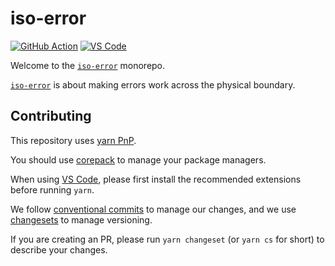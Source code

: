 # iso-error

[![GitHub Action][github-release]][github-action-url]
[![VS Code][vscode-image]][vscode-url]

Welcome to the [`iso-error`] monorepo.

[`iso-error`] is about making errors work across the physical boundary.

[`iso-error`]: https://github.com/unional/iso-error

## Contributing

This repository uses [yarn PnP].

You should use [corepack] to manage your package managers.

When using [VS Code][vscode-url],
please first install the recommended extensions before running `yarn`.

We follow [conventional commits] to manage our changes,
and we use [changesets] to manage versioning.

If you are creating an PR,
please run `yarn changeset` (or `yarn cs` for short) to describe your changes.

[changesets]: https://github.com/changesets/changesets
[conventional commits]: https://www.conventionalcommits.org/en/v1.0.0/
[corepack]: https://nodejs.org/api/corepack.html
[vscode-image]: https://img.shields.io/badge/vscode-ready-green.svg
[vscode-url]: https://code.visualstudio.com/
[yarn PnP]: https://yarnpkg.com/features/pnp
[github-release]: https://github.com/unional/iso-error/workflows/release/badge.svg
[github-action-url]: https://github.com/unional/iso-error/actions
